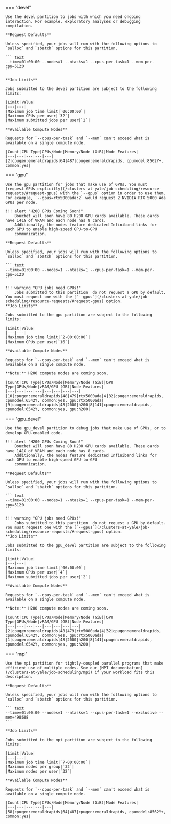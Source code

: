=== "devel"

    Use the devel partition to jobs with which you need ongoing interaction. For example, exploratory analyses or debugging compilation.

    **Request Defaults**

    Unless specified, your jobs will run with the following options to `salloc` and `sbatch` options for this partition.

    ``` text
    --time=01:00:00 --nodes=1 --ntasks=1 --cpus-per-task=1 --mem-per-cpu=5120
    ```

    **Job Limits**

    Jobs submitted to the devel partition are subject to the following limits:

    |Limit|Value|
    |---|---|
    |Maximum job time limit|`06:00:00`|
    |Maximum CPUs per user|`32`|
    |Maximum submitted jobs per user|`2`|

    **Available Compute Nodes**

    Requests for `--cpus-per-task` and `--mem` can't exceed what is available on a single compute node.

    |Count|CPU Type|CPUs/Node|Memory/Node (GiB)|Node Features|
    |---|---|---|---|---|
    |2|cpugen:emeraldrapids|64|487|cpugen:emeraldrapids, cpumodel:8562Y+, common:yes|

=== "gpu"

    Use the gpu partition for jobs that make use of GPUs. You must [request GPUs explicitly](/clusters-at-yale/job-scheduling/resource-requests/#request-gpus) with the `--gpus` option in order to use them. For example, `--gpus=rtx5000ada:2` would request 2 NVIDIA RTX 5000 Ada GPUs per node.

    !!! alert "H200 GPUs Coming Soon!"
        Bouchet will soon have 80 H200 GPU cards available. These cards have 141G of VRAM and each node has 8 cards. 
        Additionally, the nodes feature dedicated Infiniband links for each GPU to enable high-speed GPU-to-GPU 
        communication. 

    **Request Defaults**

    Unless specified, your jobs will run with the following options to `salloc` and `sbatch` options for this partition.

    ``` text
    --time=01:00:00 --nodes=1 --ntasks=1 --cpus-per-task=1 --mem-per-cpu=5120
    ```

    !!! warning "GPU jobs need GPUs!"
        Jobs submitted to this partition  do not request a GPU by default. You must request one with the [`--gpus`](/clusters-at-yale/job-scheduling/resource-requests/#request-gpus) option.
    **Job Limits**

    Jobs submitted to the gpu partition are subject to the following limits:

    |Limit|Value|
    |---|---|
    |Maximum job time limit|`2-00:00:00`|
    |Maximum GPUs per user|`16`|

    **Available Compute Nodes**

    Requests for `--cpus-per-task` and `--mem` can't exceed what is available on a single compute node.
    
    **Note:** H200 compute nodes are coming soon. 

    |Count|CPU Type|CPUs/Node|Memory/Node (GiB)|GPU Type|GPUs/Node|vRAM/GPU (GB)|Node Features|
    |---|---|---|---|---|---|---|---|
    |10|cpugen:emeraldrapids|48|479|rtx5000ada|4|32|cpugen:emeraldrapids, cpumodel:6542Y, common:yes, gpu:rtx5000ada|
    |9|cpugen:emeraldrapids|48|2000|h200|8|141|cpugen:emeraldrapids, cpumodel:6542Y, common:yes, gpu:h200|
    

=== "gpu_devel"

    Use the gpu_devel partition to debug jobs that make use of GPUs, or to develop GPU-enabled code.

    !!! alert "H200 GPUs Coming Soon!"
        Bouchet will soon have 80 H200 GPU cards available. These cards have 141G of VRAM and each node has 8 cards. 
        Additionally, the nodes feature dedicated Infiniband links for each GPU to enable high-speed GPU-to-GPU 
        communication. 
    
    **Request Defaults**

    Unless specified, your jobs will run with the following options to `salloc` and `sbatch` options for this partition.

    ``` text
    --time=01:00:00 --nodes=1 --ntasks=1 --cpus-per-task=1 --mem-per-cpu=5120
    ```

    !!! warning "GPU jobs need GPUs!"
        Jobs submitted to this partition  do not request a GPU by default. You must request one with the [`--gpus`](/clusters-at-yale/job-scheduling/resource-requests/#request-gpus) option.
    **Job Limits**

    Jobs submitted to the gpu_devel partition are subject to the following limits:

    |Limit|Value|
    |---|---|
    |Maximum job time limit|`06:00:00`|
    |Maximum GPUs per user|`4`|
    |Maximum submitted jobs per user|`2`|

    **Available Compute Nodes**

    Requests for `--cpus-per-task` and `--mem` can't exceed what is available on a single compute node.
    
    **Note:** H200 compute nodes are coming soon. 
    
    |Count|CPU Type|CPUs/Node|Memory/Node (GiB)|GPU Type|GPUs/Node|vRAM/GPU (GB)|Node Features|
    |---|---|---|---|---|---|---|---|
    |2|cpugen:emeraldrapids|48|479|rtx5000ada|4|32|cpugen:emeraldrapids, cpumodel:6542Y, common:yes, gpu:rtx5000ada|
    |1|cpugen:emeraldrapids|48|2000|h200|8|141|cpugen:emeraldrapids, cpumodel:6542Y, common:yes, gpu:h200|

=== "mpi"

    Use the mpi partition for tightly-coupled parallel programs that make efficient use of multiple nodes. See our [MPI documentation](/clusters-at-yale/job-scheduling/mpi) if your workload fits this description.

    **Request Defaults**

    Unless specified, your jobs will run with the following options to `salloc` and `sbatch` options for this partition.

    ``` text
    --time=01:00:00 --nodes=1 --ntasks=1 --cpus-per-task=1 --exclusive --mem=498688
    ```

    **Job Limits**

    Jobs submitted to the mpi partition are subject to the following limits:

    |Limit|Value|
    |---|---|
    |Maximum job time limit|`7-00:00:00`|
    |Maximum nodes per group|`32`|
    |Maximum nodes per user|`32`|

    **Available Compute Nodes**

    Requests for `--cpus-per-task` and `--mem` can't exceed what is available on a single compute node.

    |Count|CPU Type|CPUs/Node|Memory/Node (GiB)|Node Features|
    |---|---|---|---|---|
    |58|cpugen:emeraldrapids|64|487|cpugen:emeraldrapids, cpumodel:8562Y+, common:yes|

